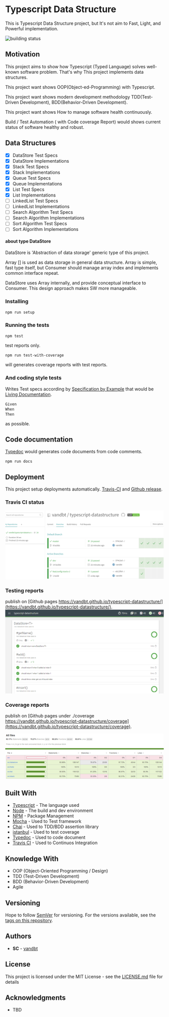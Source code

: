 # Typescript Data Structure

This is Typescript Data Structure project, but It's not aim to Fast, Light, and Powerful implementation.

![building status](https://api.travis-ci.org/vandbt/typescript-datastructure.svg)

## Motivation
This project aims to show how Typescript (Typed Language) solves well-known software problem. That's why This project implements data structures.

This project want shows OOP(Object-ed-Programming) with Typescript.

This project want shows modern development methodology TDD(Test-Driven Development), BDD(Behavior-Driven Development).

This project want shows How to manage software health continuously.

Build / Test Automation ( with Code coverage Report) would shows current status of software healthy and robust.
 

## Data Structures

- [x] DataStore<T> Test Specs
- [x] DataStore<T> Implementations
- [x] Stack<T> Test Specs
- [x] Stack<T> Implementations
- [x] Queue<T> Test Specs
- [x] Queue<T> Implementations
- [x] List<T> Test Specs
- [x] List<T> Implementations
- [ ] LinkedList<T> Test Specs
- [ ] LinkedList<T> Implementations
- [ ] Search Algorithm Test Specs
- [ ] Search Algorithm Implementations
- [ ] Sort Algorithm Test Specs
- [ ] Sort Algorithm Implementations

#### about type DataStore<T>
DataStore<T> is 'Abstraction of data storage' generic type of this project.

Array [] is used as data storage in general data structure. Array is simple, fast type itself, but Consumer should manage array index and implements common interface repeat.

DataStore<T> uses Array internally, and provide conceptual interface to Consumer. This design approach makes SW more manageable. 


### Installing

```
npm run setup
```

### Running the tests

```
npm test
```

test reports only.

```
npm run test-with-coverage
```
will generates coverage reports with test reports.


### And coding style tests

Writes Test specs according by [Specification by Example](https://www.thoughtworks.com/insights/blog/specification-example) that would be [Living Documentation](https://leanpub.com/livingdocumentation).

```
Given
When
Then
```
as possible.


## Code documentation
[Typedoc](http://typedoc.org/) would generates code documents from code comments.

```
npm run docs
```


## Deployment

This project setup deployments automatically. [Travis-CI](https://travis-ci.org/) and [Github release](https://github.com/vandbt/typescript-datastructure/releases).

### Travis CI status
![travis](https://github.com/vandbt/typescript-datastructure/blob/master/travis-ci.png)


### Testing reports 
publish on [Github pages https://vandbt.github.io/typescript-datastructure/](https://vandbt.github.io/typescript-datastructure/).
![testing reports](https://github.com/vandbt/typescript-datastructure/blob/master/testing.png)


### Coverage reports
publish on [Github pages under ./coverage https://vandbt.github.io/typescript-datastructure/coverage](https://vandbt.github.io/typescript-datastructure/coverage).

![coverage reports](https://github.com/vandbt/typescript-datastructure/blob/master/coverage.png)


## Built With

* [Typescript](https://www.typescriptlang.org/) - The language used
* [Node](https://nodejs.org/) - The build and dev environment
* [NPM](https://www.npmjs.com/) - Package Management
* [Mocha](https://mochajs.org/) - Used to Test framework
* [Chai](http://www.chaijs.com/) - Used to TDD/BDD assertion library
* [istanbul](https://istanbul.js.org/) - Used to test coverage
* [Typedoc](http://typedoc.org/) - Used to code document
* [Travis CI](https://travis-ci.org/) - Used to Continuos Integration


## Knowledge With
* OOP (Object-Oriented Programming / Design)
* TDD (Test-Driven Development)
* BDD (Behavior-Driven Development)
* Agile


## Versioning

Hope to follow [SemVer](http://semver.org/) for versioning. For the versions available, see the [tags on this repository](https://github.com/vandbt/typescript-datastructure/tags). 

## Authors

* **SC** - [vandbt](https://github.com/vandbt)

## License

This project is licensed under the MIT License - see the [LICENSE.md](LICENSE.md) file for details

## Acknowledgments

* TBD
